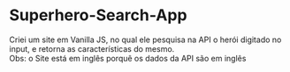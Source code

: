 # Superhero-Search-App
 Criei um site em Vanilla JS, no qual ele pesquisa na API o herói digitado no input, e retorna as características do mesmo. <br>
 Obs: o Site está em inglês porquê os dados da API são  em inglês 
